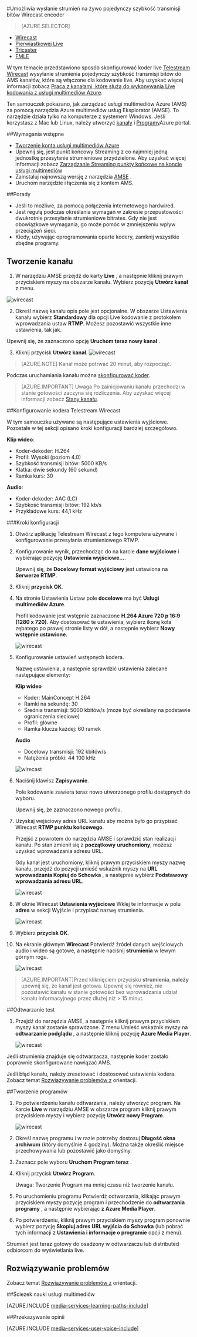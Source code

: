 <properties 
    pageTitle="Skonfigurować koder Telestream Wirecast, aby wysłać strumień na żywo pojedynczy szybkość transmisji bitów | Microsoft Azure" 
    description="W tym temacie przedstawiono sposób skonfigurować koder live Wirecast do wysyłania strumienia pojedynczy szybkość transmisji bitów AMS kanałów, które są włączone dla kodowanie live. " 
    services="media-services" 
    documentationCenter="" 
    authors="Juliako" 
    manager="erikre" 
    editor=""/>

<tags 
    ms.service="media-services" 
    ms.workload="media" 
    ms.tgt_pltfrm="na" 
    ms.devlang="ne" 
    ms.topic="article" 
    ms.date="10/12/2016"
    ms.author="juliako;cenkdin;anilmur"/>

#<a name="use-the-wirecast-encoder-to-send-a-single-bitrate-live-stream"></a>Umożliwia wysłanie strumień na żywo pojedynczy szybkość transmisji bitów Wirecast encoder

> [AZURE.SELECTOR]
- [Wirecast](media-services-configure-wirecast-live-encoder.md)
- [Pierwiastkowej Live](media-services-configure-elemental-live-encoder.md)
- [Tricaster](media-services-configure-tricaster-live-encoder.md)
- [FMLE](media-services-configure-fmle-live-encoder.md)

W tym temacie przedstawiono sposób skonfigurować koder live [Telestream Wirecast](http://www.telestream.net/wirecast/overview.htm) wysyłanie strumienia pojedynczy szybkość transmisji bitów do AMS kanałów, które są włączone dla kodowanie live.  Aby uzyskać więcej informacji zobacz [Praca z kanałami, które służą do wykonywania Live kodowania z usługi multimediów Azure](media-services-manage-live-encoder-enabled-channels.md).

Ten samouczek pokazano, jak zarządzać usługi multimediów Azure (AMS) za pomocą narzędzia Azure multimediów usług Eksplorator (AMSE). To narzędzie działa tylko na komputerze z systemem Windows. Jeśli korzystasz z Mac lub Linux, należy utworzyć [kanały](media-services-portal-creating-live-encoder-enabled-channel.md#create-a-channel) i [Programy](media-services-portal-creating-live-encoder-enabled-channel.md#create-and-manage-a-program)Azure portal.


##<a name="prerequisites"></a>Wymagania wstępne

- [Tworzenie konta usługi multimediów Azure](media-services-portal-create-account.md)
- Upewnij się, jest punkt końcowy Streaming z co najmniej jedną jednostkę przesyłanie strumieniowe przydzielone. Aby uzyskać więcej informacji zobacz [Zarządzanie Streaming punkty końcowe na koncie usługi multimediów](media-services-portal-manage-streaming-endpoints.md)
- Zainstaluj najnowszą wersję z narzędzia [AMSE](https://github.com/Azure/Azure-Media-Services-Explorer) .
- Uruchom narzędzie i łączenia się z kontem AMS.

##<a name="tips"></a>Porady

- Jeśli to możliwe, za pomocą połączenia internetowego hardwired.
- Jest regułą podczas określania wymagań w zakresie przepustowości dwukrotnie przesyłanie strumieniowe bitrates. Gdy nie jest obowiązkowe wymagania, go może pomóc w zmniejszeniu wpływ przeciążeń sieci.
- Kiedy, używając oprogramowania oparte kodery, zamknij wszystkie zbędne programy.


## <a name="create-a-channel"></a>Tworzenie kanału

1.  W narzędziu AMSE przejdź do karty **Live** , a następnie kliknij prawym przyciskiem myszy na obszarze kanału. Wybierz pozycję **Utwórz kanał** z menu.

![wirecast](./media/media-services-wirecast-live-encoder/media-services-wirecast1.png)

2. Określ nazwę kanału opis pole jest opcjonalne. W obszarze Ustawienia kanału wybierz **Standardowy** dla opcji Live kodowanie z protokołem wprowadzania ustaw **RTMP**. Możesz pozostawić wszystkie inne ustawienia, tak jak.


Upewnij się, że zaznaczono opcję **Uruchom teraz nowy kanał** .

3. Kliknij przycisk **Utwórz kanał**.
![wirecast](./media/media-services-wirecast-live-encoder/media-services-wirecast2.png)

>[AZURE.NOTE] Kanał może potrwać 20 minut, aby rozpocząć.

Podczas uruchamiania kanału można [skonfigurować koder](media-services-configure-wirecast-live-encoder.md#configure_wirecast_rtmp).

>[AZURE.IMPORTANT] Uwaga Po zainicjowaniu kanału przechodzi w stanie gotowości zaczyna się rozliczenia. Aby uzyskać więcej informacji zobacz [Stany kanału](media-services-manage-live-encoder-enabled-channels.md#states).

##<a id=configure_wirecast_rtmp></a>Konfigurowanie kodera Telestream Wirecast

W tym samouczku używane są następujące ustawienia wyjściowe. Pozostałe w tej sekcji opisano kroki konfiguracji bardziej szczegółowo. 

**Klip wideo**:
 
- Koder-dekoder: H.264 
- Profil: Wysoki (poziom 4.0) 
- Szybkość transmisji bitów: 5000 KB/s 
- Klatka: dwie sekundy (60 sekund) 
- Ramka kurs: 30
 
**Audio**:

- Koder-dekoder: AAC (LC) 
- Szybkość transmisji bitów: 192 kb/s 
- Przykładowe kurs: 44,1 kHz


###<a name="configuration-steps"></a>Kroki konfiguracji

1. Otwórz aplikację Telestream Wirecast z tego komputera używane i konfigurowanie przesyłania strumieniowego RTMP.
2. Konfigurowanie wynik, przechodząc do na karcie **dane wyjściowe** i wybierając pozycję **Ustawienia wyjściowe...**.
    
    Upewnij się, że **Docelowy format wyjściowy** jest ustawiona na **Serwerze RTMP**.
3. Kliknij **przycisk OK**.
4. Na stronie Ustawienia Ustaw pole **docelowe** ma być **Usługi multimediów Azure**.
 
    Profil kodowanie jest wstępnie zaznaczone **H.264 Azure 720 p 16:9 (1280 x 720)**. Aby dostosować te ustawienia, wybierz ikonę koła zębatego po prawej stronie listy w dół, a następnie wybierz **Nowy wstępnie ustawione**.

    ![wirecast](./media/media-services-wirecast-live-encoder/media-services-wirecast3.png)

5. Konfigurowanie ustawień wstępnych kodera.

    Nazwę ustawienia, a następnie sprawdzić ustawienia zalecane następujące elementy:

    **Klip wideo**
    
    - Koder: MainConcept H.264
    - Ramki na sekundę: 30
    - Średnia transmisji: 5000 kbitów/s (może być określany na podstawie ograniczenia sieciowe)
    - Profil: główne
    - Ramka klucza każdej: 60 ramek

    **Audio**

    - Docelowy transmisji: 192 kbitów/s
    - Natężenia próbki: 44 100 kHz
     
    ![wirecast](./media/media-services-wirecast-live-encoder/media-services-wirecast4.png)

6. Naciśnij klawisz **Zapisywanie**.

    Pole kodowanie zawiera teraz nowo utworzonego profilu dostępnych do wyboru. 

    Upewnij się, że zaznaczono nowego profilu.

7. Uzyskaj wejściowy adres URL kanału aby można było go przypisać Wirecast **RTMP punktu końcowego**.
    
    Przejść z powrotem do narzędzia AMSE i sprawdzić stan realizacji kanału. Po stan zmienił się z **początkowy** **uruchomiony**, możesz uzyskać wprowadzania adresu URL.
      
    Gdy kanał jest uruchomiony, kliknij prawym przyciskiem myszy nazwę kanału, przejdź do pozycji umieść wskaźnik myszy na **URL wprowadzania Kopiuj do Schowka** , a następnie wybierz **Podstawowy wprowadzania adresu URL**.  
    
    ![wirecast](./media/media-services-wirecast-live-encoder/media-services-wirecast6.png)

8. W oknie Wirecast **Ustawienia wyjściowe** Wklej te informacje w polu **adres** w sekcji Wyjście i przypisać nazwę strumienia. 


    ![wirecast](./media/media-services-wirecast-live-encoder/media-services-wirecast5.png)

9. Wybierz **przycisk OK**.

10. Na ekranie głównym **Wirecast** Potwierdź źródeł danych wejściowych audio i wideo są gotowe, a następnie naciśnij **strumienia** w lewym górnym rogu.

    ![wirecast](./media/media-services-wirecast-live-encoder/media-services-wirecast7.png)

>[AZURE.IMPORTANT]Przed kliknięciem przycisku **strumienia**, **należy** upewnij się, że kanał jest gotowa. 
>Upewnij się również, nie pozostawić kanału w stanie gotowości bez wprowadzania udział kanału informacyjnego przez dłużej niż > 15 minut.

##<a name="test-playback"></a>Odtwarzanie test
  
1. Przejdź do narzędzia AMSE, a następnie kliknij prawym przyciskiem myszy kanał zostanie sprawdzone. Z menu Umieść wskaźnik myszy na **odtwarzanie podglądu** , a następnie kliknij pozycję **Azure Media Player**.  

    ![wirecast](./media/media-services-wirecast-live-encoder/media-services-wirecast8.png)

Jeśli strumienia znajduje się odtwarzacza, następnie koder zostało poprawnie skonfigurowane nawiązać AMS. 

Jeśli błąd kanału, należy zresetować i dostosować ustawienia kodera. Zobacz temat [Rozwiązywanie problemów z](media-services-troubleshooting-live-streaming.md) orientacji.  

##<a name="create-a-program"></a>Tworzenie programów

1. Po potwierdzeniu kanału odtwarzania, należy utworzyć program. Na karcie **Live** w narzędziu AMSE w obszarze program kliknij prawym przyciskiem myszy i wybierz pozycję **Utwórz nowy Program**.  

    ![wirecast](./media/media-services-wirecast-live-encoder/media-services-wirecast9.png)

2. Określ nazwę programu i w razie potrzeby dostosuj **Długość okna archiwum** (który domyślnie 4 godziny). Można także określić miejsce przechowywania lub pozostawić jako domyślny.  
3. Zaznacz pole wyboru **Uruchom Program teraz** .
4. Kliknij przycisk **Utwórz Program**.  
  
    Uwaga: Tworzenie Program ma mniej czasu niż tworzenie kanału.    
 
5. Po uruchomieniu programu Potwierdź odtwarzania, klikając prawym przyciskiem myszy pozycję program i przechodzenie do **odtwarzania programy** , a następnie wybierając **z Azure Media Player**.  
6. Po potwierdzeniu, kliknij prawym przyciskiem myszy program ponownie wybierz pozycję **Skopiuj adres URL wyjścia do Schowka** (lub pobrać tych informacji z **Ustawienia i informacje o programie** opcji z menu). 

Strumień jest teraz gotowy do osadzony w odtwarzaczu lub distributed odbiorcom do wyświetlania live.  


## <a name="troubleshooting"></a>Rozwiązywanie problemów
 
Zobacz temat [Rozwiązywanie problemów z](media-services-troubleshooting-live-streaming.md) orientacji. 

##<a name="media-services-learning-paths"></a>Ścieżek nauki usługi multimediów

[AZURE.INCLUDE [media-services-learning-paths-include](../../includes/media-services-learning-paths-include.md)]

##<a name="provide-feedback"></a>Przekazywanie opinii

[AZURE.INCLUDE [media-services-user-voice-include](../../includes/media-services-user-voice-include.md)]
